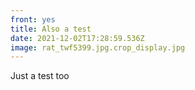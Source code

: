 ```yaml
---
front: yes
title: Also a test
date: 2021-12-02T17:28:59.536Z
image: rat_twf5399.jpg.crop_display.jpg
---
```

Just a test too